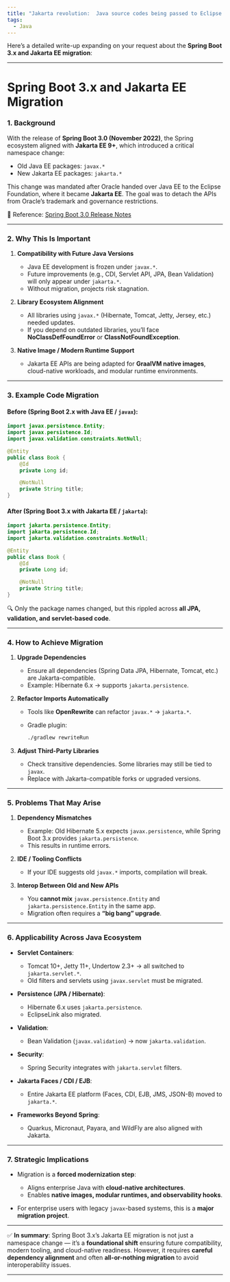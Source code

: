 ```yaml
---
title: "Jakarta revolution:  Java source codes being passed to Eclipse Foundation"
tags:
  - Java
---
```


Here’s a detailed write-up expanding on your request about the **Spring Boot 3.x and Jakarta EE migration**:

---

# Spring Boot 3.x and Jakarta EE Migration

### 1. Background

With the release of **Spring Boot 3.0 (November 2022)**, the Spring ecosystem aligned with **Jakarta EE 9+**, which introduced a critical namespace change:

* Old Java EE packages: `javax.*`
* New Jakarta EE packages: `jakarta.*`

This change was mandated after Oracle handed over Java EE to the Eclipse Foundation, where it became **Jakarta EE**. The goal was to detach the APIs from Oracle’s trademark and governance restrictions.

📖 Reference: [Spring Boot 3.0 Release Notes](https://spring.io/blog/2022/11/24/spring-boot-3-0-goes-ga)

---

### 2. Why This Is Important

1. **Compatibility with Future Java Versions**

   * Java EE development is frozen under `javax.*`.
   * Future improvements (e.g., CDI, Servlet API, JPA, Bean Validation) will only appear under `jakarta.*`.
   * Without migration, projects risk stagnation.

2. **Library Ecosystem Alignment**

   * All libraries using `javax.*` (Hibernate, Tomcat, Jetty, Jersey, etc.) needed updates.
   * If you depend on outdated libraries, you’ll face **NoClassDefFoundError** or **ClassNotFoundException**.

3. **Native Image / Modern Runtime Support**

   * Jakarta EE APIs are being adapted for **GraalVM native images**, cloud-native workloads, and modular runtime environments.

---

### 3. Example Code Migration

#### Before (Spring Boot 2.x with Java EE / `javax`):

```java
import javax.persistence.Entity;
import javax.persistence.Id;
import javax.validation.constraints.NotNull;

@Entity
public class Book {
    @Id
    private Long id;

    @NotNull
    private String title;
}
```

#### After (Spring Boot 3.x with Jakarta EE / `jakarta`):

```java
import jakarta.persistence.Entity;
import jakarta.persistence.Id;
import jakarta.validation.constraints.NotNull;

@Entity
public class Book {
    @Id
    private Long id;

    @NotNull
    private String title;
}
```

🔍 Only the package names changed, but this rippled across **all JPA, validation, and servlet-based code**.

---

### 4. How to Achieve Migration

1. **Upgrade Dependencies**

   * Ensure all dependencies (Spring Data JPA, Hibernate, Tomcat, etc.) are Jakarta-compatible.
   * Example: Hibernate 6.x → supports `jakarta.persistence`.

2. **Refactor Imports Automatically**

   * Tools like **OpenRewrite** can refactor `javax.*` → `jakarta.*`.
   * Gradle plugin:

     ```bash
     ./gradlew rewriteRun
     ```

3. **Adjust Third-Party Libraries**

   * Check transitive dependencies. Some libraries may still be tied to `javax`.
   * Replace with Jakarta-compatible forks or upgraded versions.

---

### 5. Problems That May Arise

1. **Dependency Mismatches**

   * Example: Old Hibernate 5.x expects `javax.persistence`, while Spring Boot 3.x provides `jakarta.persistence`.
   * This results in runtime errors.

2. **IDE / Tooling Conflicts**

   * If your IDE suggests old `javax.*` imports, compilation will break.

3. **Interop Between Old and New APIs**

   * You **cannot mix** `javax.persistence.Entity` and `jakarta.persistence.Entity` in the same app.
   * Migration often requires a **“big bang” upgrade**.

---

### 6. Applicability Across Java Ecosystem

* **Servlet Containers**:

  * Tomcat 10+, Jetty 11+, Undertow 2.3+ → all switched to `jakarta.servlet.*`.
  * Old filters and servlets using `javax.servlet` must be migrated.

* **Persistence (JPA / Hibernate)**:

  * Hibernate 6.x uses `jakarta.persistence`.
  * EclipseLink also migrated.

* **Validation**:

  * Bean Validation (`javax.validation`) → now `jakarta.validation`.

* **Security**:

  * Spring Security integrates with `jakarta.servlet` filters.

* **Jakarta Faces / CDI / EJB**:

  * Entire Jakarta EE platform (Faces, CDI, EJB, JMS, JSON-B) moved to `jakarta.*`.

* **Frameworks Beyond Spring**:

  * Quarkus, Micronaut, Payara, and WildFly are also aligned with Jakarta.

---

### 7. Strategic Implications

* Migration is a **forced modernization step**:

  * Aligns enterprise Java with **cloud-native architectures**.
  * Enables **native images, modular runtimes, and observability hooks**.
* For enterprise users with legacy `javax`-based systems, this is a **major migration project**.

---

✅ **In summary**:
Spring Boot 3.x’s Jakarta EE migration is not just a namespace change — it’s a **foundational shift** ensuring future compatibility, modern tooling, and cloud-native readiness. However, it requires **careful dependency alignment** and often **all-or-nothing migration** to avoid interoperability issues.

---
